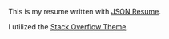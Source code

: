 This is my resume written with [JSON Resume](https://jsonresume.org/).

I utilized the [Stack Overflow Theme](http://themes.jsonresume.org/theme/stackoverflow).